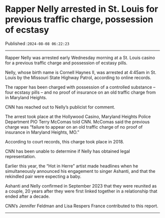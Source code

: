 # Rapper Nelly arrested in St. Louis for previous traffic charge, possession of ecstasy

Published :`2024-08-08 06:22:23`

---

Rapper Nelly was arrested early Wednesday morning at a St. Louis casino for a previous traffic charge and possession of ecstasy pills.

Nelly, whose birth name is Cornell Haynes II, was arrested at 4:45am in St. Louis by the Missouri State Highway Patrol, according to online records.

The rapper has been charged with possession of a controlled substance – four ecstasy pills – and no proof of insurance on an old traffic charge from in Maryland Heights.

CNN has reached out to Nelly’s publicist for comment.

The arrest took place at the Hollywood Casino, Maryland Heights Police Department PIO Terry McComas told CNN. McComas said the previous charge was “failure to appear on an old traffic charge of no proof of insurance in Maryland Heights, MO.”

According to court records, this charge took place in 2018.

CNN has been unable to determine if Nelly has obtained legal representation.

Earlier this year, the “Hot in Herre” artist made headlines when he simultaneously announced his engagement to singer Ashanti, and that the rekindled pair were expecting a baby.

Ashanti and Nelly confirmed in September 2023 that they were reunited as a couple, 20 years after they were first linked together in a relationship that ended after a decade.

CNN’s Jennifer Feldman and Lisa Respers France contributed to this report.

---

